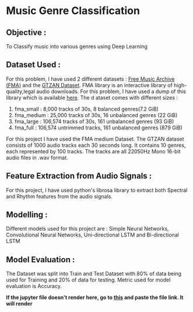 # Music Genre Classification

## Objective : 
  To Classify music into various genres using Deep Learning

## Dataset Used :
  For this problem, I have used 2 different datasets : [Free Music Archive (FMA)](https://freemusicarchive.org/) and the [GTZAN Dataset](http://marsyas.info/downloads/datasets.html).
  FMA library is an interactive library of high-quality,legal audio downloads. For this problem, I have used a dump of
  this library which is available [here](https://github.com/mdeff/fma). The d ataset comes with different sizes :
  1. fma_small : 8,000 tracks of 30s, 8 balanced genres(7.2 GiB)
  2. fma_medium : 25,000 tracks of 30s, 16 unbalanced genres (22 GiB)
  3. fma_large : 106,574 tracks of 30s, 161 unbalanced genres (93 GiB)
  4. fma_full : 106,574 untrimmed tracks, 161 unbalanced genres (879 GiB)
  
  For this project I have used the FMA medium Dataset. The GTZAN dataset consists of 1000 audio tracks each 30 seconds long. 
  It contains 10 genres, each represented by 100 tracks. The tracks are all 22050Hz Mono 16-bit audio files in .wav format.

## Feature Extraction from Audio Signals : 
  For this project, I have used python's librosa library to extract both Spectral and Rhythm features from the audio signals.

## Modelling :
  Different models used for this project are : Simple Neural Networks, Convolutional Neural Networks, Uni-directional LSTM and Bi-directional LSTM
  
## Model Evaluation :
  The Dataset was split into Train and Test Dataset with 80% of data being used for Training and 20% of data for testing.
  Metric used for model evaluation is Accuracy.

**If the jupyter file doesn't render here, go to [this](https://nbviewer.jupyter.org/) and paste the file link. It will render**
